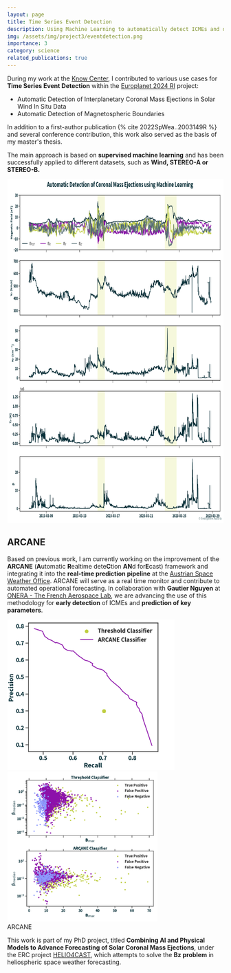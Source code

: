 ```yaml
---
layout: page
title: Time Series Event Detection
description: Using Machine Learning to automatically detect ICMEs and other Structures
img: /assets/img/project3/eventdetection.png
importance: 3
category: science
related_publications: true
---
```


During my work at the <a href="https://www.know-center.at/en/" target="_blank">Know Center</a>, I contributed to various use cases for **Time Series Event Detection** within the <a href="https://www.europlanet-society.org/europlanet-2024-ri/machine-learning/" target="_blank">Europlanet 2024 RI</a> project:

- Automatic Detection of Interplanetary Coronal Mass Ejections in Solar Wind In Situ Data
- Automatic Detection of Magnetospheric Boundaries

In addition to a first-author publication {% cite 2022SpWea..2003149R %} and several conference contribution, this work also served as the basis of my master's thesis.

The main approach is based on **supervised machine learning** and has been successfully applied to different datasets, such as **Wind, STEREO-A or STEREO-B.**

<div class="row justify-content-center">
    <div class="col-sm-12 mt-3 mt-md-0 d-flex justify-content-center">
        <img src="/assets/img/project3/eventdetection.png" alt="Event Detection" class="img-fluid rounded z-depth-1" style="height: 800px; width: auto;">
    </div>
</div>

<h2>ARCANE</h2>

Based on previous work, I am currently working on the improvement of the **ARCANE** (**A**utomatic **R**ealtime dete**C**tion **AN**d for**E**cast) framework and integrating it into the **real-time prediction pipeline** at the <a href="https://helioforecast.space/" target="_blank">Austrian Space Weather Office</a>. ARCANE will serve as a real time monitor and contribute to automated operational forecasting. In collaboration with **Gautier Nguyen** at <a href="https://www.onera.fr/en" target="_blank">ONERA - The French Aerospace Lab</a>, we are advancing the use of this methodology for **early detection** of ICMEs and **prediction of key parameters**. 

<div class="row justify-content-sm-center">
    <div class="col-sm-6 mt-2 mt-md-0">
        <img src="/assets/img/project3/scores.png" alt="Scores" class="img-fluid rounded z-depth-1" style="height: 350px; width: auto;">
    </div>
    <div class="col-sm-6 mt-2 mt-md-0">
        <img src="/assets/img/project3/perevent.png" alt="Results per Event" class="img-fluid rounded z-depth-1 small-img" style="height: 350px; width: auto;">
    </div>
</div>
<div class="caption">
    ARCANE
</div>

This work is part of my PhD project, titled **Combining AI and Physical Models to Advance Forecasting of Solar Coronal Mass Ejections**, under the ERC project 
<a href="https://helioforecast.space/erc_helio4cast" target="_blank">HELIO4CAST</a>, which attempts to solve the **Bz problem** in heliospheric space weather forecasting.
